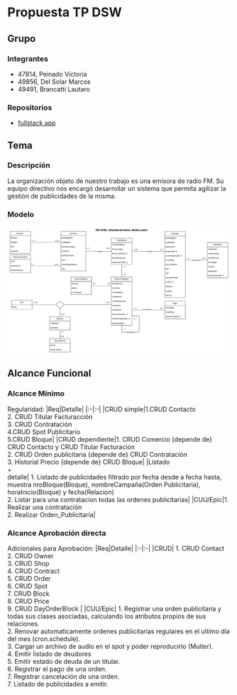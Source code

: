 # Propuesta TP DSW

## Grupo

### Integrantes

- 47814, Peinado Victoria
- 49856, Del Solar Marcos
- 49491, Brancatti Lautaro

### Repositorios

- [fullstack app](https://github.com/victoria-peinado/Desarrollo-Gesti-n-de-Publicidad)

## Tema

### Descripción

La organización objeto de nuestro trabajo es una emisora de radio FM. Su equipo directivo nos encargó desarrollar un sistema que permita agilizar la gestión de publicidades de la misma.

### Modelo

![](https://github.com/victoria-peinado/Desarrollo-Gesti-n-de-Publicidad/blob/main/Documentacion/model.jpeg)

## Alcance Funcional

### Alcance Mínimo

Regularidad:
|Req|Detalle|
|:-|:-|
|CRUD simple|1.CRUD Contacto <br>2. CRUD Titular Facturacción<br>3. CRUD Contratación<br> 4.CRUD Spot Publicitario <br>5.CRUD Bloque|
|CRUD dependiente|1. CRUD Comercio {depende de} CRUD Contacto y CRUD Titular Facturación<br>2. CRUD Orden publicitaria {depende de} CRUD Contratación <br>3. Historial Precio {depende de} CRUD Bloque|
|Listado<br>+<br>detalle| 1. Listado de publicidades filtrado por fecha desde a fecha hasta, muestra nroBloque(Bloque), nombreCampaña(Orden Publicitaria), horaInicio(Bloque) y fecha(Relacion) <br> 2. Listar para una contratacion todas las ordenes publicitarias|
|CUU/Epic|1. Realizar una contratación<br>2. Realizar Orden_Publicitaria|


### Alcance Aprobación directa

Adicionales para Aprobación:
|Req|Detalle|
|:-|:-|
|CRUD| 1. CRUD Contact <br> 2. CRUD Owner <br> 3. CRUD Shop <br> 4. CRUD Contract <br> 5. CRUD Order <br> 6. CRUD Spot <br> 7. CRUD Block <br> 8. CRUD Price <br> 9. CRUD DayOrderBlock |
|CUU/Epic| 1. Registrar una orden publicitaria y todas sus clases asociadas, calculando los atributos propios de sus relaciones. <br> 2. Renovar automaticamente ordenes publicitarias regulares en el ultimo día del mes (cron.schedule). <br> 3. Cargar un archivo de audio en el spot y poder reproducirlo (Multer). <br> 4. Emitir listado de deudores <br> 5. Emitir estado de deuda de un titular. <br> 6. Registrar el pago de una orden. <br> 7. Registrar cancelación de una orden. <br> 7. Listado de publicidades a emitir. 